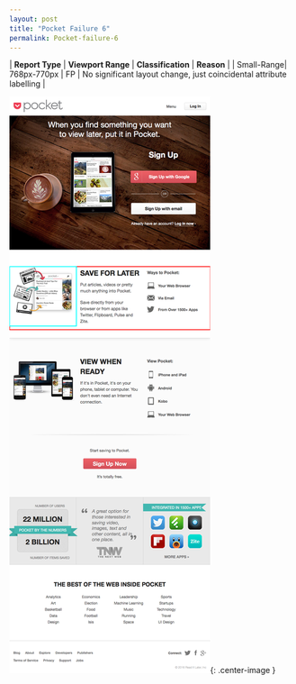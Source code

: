 ```yaml
---
layout: post
title: "Pocket Failure 6"
permalink: Pocket-failure-6
---
```

| **Report Type** | **Viewport Range** | **Classification** | **Reason** |
| Small-Range| 768px-770px | FP | No significant layout change, just coincidental attribute labelling | 

![Screenshot of the fault](assets/images/Pocket/fault6/smallrangeWidth769.png){: .center-image }